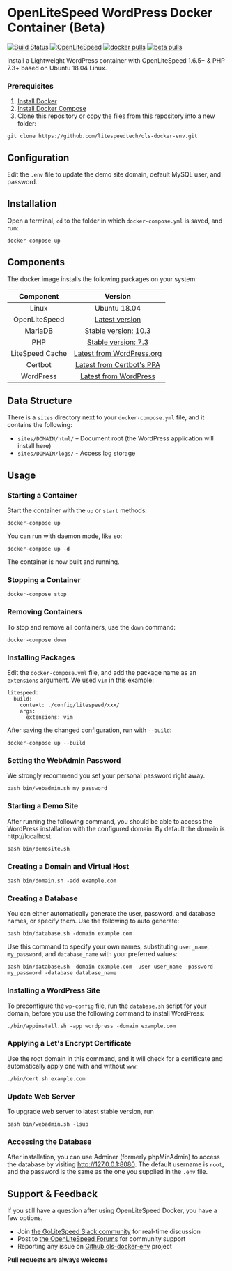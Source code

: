 # OpenLiteSpeed WordPress Docker Container (Beta)
[![Build Status](https://travis-ci.com/litespeedtech/ols-docker-env.svg?branch=master)](https://hub.docker.com/r/litespeedtech/openlitespeed)
[![OpenLiteSpeed](https://img.shields.io/badge/openlitespeed-1.6.5-informational?style=flat&color=blue)](https://hub.docker.com/r/litespeedtech/openlitespeed)
[![docker pulls](https://img.shields.io/docker/pulls/litespeedtech/openlitespeed?style=flat&color=blue)](https://hub.docker.com/r/litespeedtech/openlitespeed)
[![beta pulls](https://img.shields.io/docker/pulls/litespeedtech/openlitespeed-beta?label=beta%20pulls)](https://hub.docker.com/r/litespeedtech/openlitespeed-beta)

Install a Lightweight WordPress container with OpenLiteSpeed 1.6.5+ & PHP 7.3+ based on Ubuntu 18.04 Linux.

### Prerequisites
1. [Install Docker](https://www.docker.com/)
2. [Install Docker Compose](https://docs.docker.com/compose/)
3. Clone this repository or copy the files from this repository into a new folder:
```
git clone https://github.com/litespeedtech/ols-docker-env.git
```

## Configuration
Edit the `.env` file to update the demo site domain, default MySQL user, and password.

## Installation
Open a terminal, `cd` to the folder in which `docker-compose.yml` is saved, and run:
```
docker-compose up
```

## Components
The docker image installs the following packages on your system:

|Component|Version|
| :-------------: | :-------------: |
|Linux|Ubuntu 18.04|
|OpenLiteSpeed|[Latest version](https://openlitespeed.org/downloads/)|
|MariaDB|[Stable version: 10.3](https://hub.docker.com/_/mariadb)|
|PHP|[Stable version: 7.3](http://rpms.litespeedtech.com/debian/)|
|LiteSpeed Cache|[Latest from WordPress.org](https://wordpress.org/plugins/litespeed-cache/)|
|Certbot|[Latest from Certbot's PPA](https://launchpad.net/~certbot/+archive/ubuntu/certbot)|
|WordPress|[Latest from WordPress](https://wordpress.org/download/)|

## Data Structure
There is a `sites` directory next to your `docker-compose.yml` file, and it contains the following:

* `sites/DOMAIN/html/` – Document root (the WordPress application will install here)
* `sites/DOMAIN/logs/` - Access log storage

## Usage
### Starting a Container
Start the container with the `up` or `start` methods:
```
docker-compose up
```
You can run with daemon mode, like so:
```
docker-compose up -d
```
The container is now built and running. 

### Stopping a Container
```
docker-compose stop
```
### Removing Containers
To stop and remove all containers, use the `down` command:
```
docker-compose down
```
### Installing Packages
Edit the `docker-compose.yml` file, and add the package name as an `extensions` argument. We used `vim` in this example:
```
litespeed:
  build:
    context: ./config/litespeed/xxx/
    args:
      extensions: vim
```
After saving the changed configuration, run with `--build`:
```
docker-compose up --build
```

### Setting the WebAdmin Password
We strongly recommend you set your personal password right away.
```
bash bin/webadmin.sh my_password
```
### Starting a Demo Site
After running the following command, you should be able to access the WordPress installation with the configured domain. By default the domain is http://localhost.
```
bash bin/demosite.sh
```
### Creating a Domain and Virtual Host
```
bash bin/domain.sh -add example.com
```
### Creating a Database
You can either automatically generate the user, password, and database names, or specify them. Use the following to auto generate:
```
bash bin/database.sh -domain example.com
```
Use this command to specify your own names, substituting `user_name`, `my_password`, and `database_name` with your preferred values:
```
bash bin/database.sh -domain example.com -user user_name -password my_password -database database_name
```
### Installing a WordPress Site
To preconfigure the `wp-config` file, run the `database.sh` script for your domain, before you use the following command to install WordPress:
```
./bin/appinstall.sh -app wordpress -domain example.com
```
### Applying a Let's Encrypt Certificate
Use the root domain in this command, and it will check for a certificate and automatically apply one with and without `www`:
```
./bin/cert.sh example.com
```
### Update Web Server
To upgrade web server to latest stable version, run
```
bash bin/webadmin.sh -lsup
```

### Accessing the Database
After installation, you can use Adminer (formerly phpMinAdmin) to access the database by visiting http://127.0.0.1:8080. The default username is `root`, and the password is the same as the one you supplied in the `.env` file.

## Support & Feedback
If you still have a question after using OpenLiteSpeed Docker, you have a few options.
* Join [the GoLiteSpeed Slack community](litespeedtech.com/slack) for real-time discussion
* Post to [the OpenLiteSpeed Forums](https://forum.openlitespeed.org/) for community support
* Reporting any issue on [Github ols-docker-env](https://github.com/litespeedtech/ols-docker-env/issues) project

**Pull requests are always welcome**